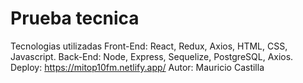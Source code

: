 # Prueba tecnica

Tecnologias utilizadas
Front-End: React, Redux, Axios, HTML, CSS, Javascript.
Back-End: Node, Express, Sequelize, PostgreSQL, Axios.
Deploy: https://mitop10fm.netlify.app/
Autor: Mauricio Castilla
